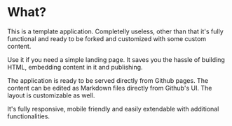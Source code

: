 # What?

This is a template application. Completelly useless, other than that it's fully
functional and ready to be forked and customized with some custom content.

Use it if you need a simple landing page. It saves you the hassle of building
HTML, embedding content in it and publishing.

The application is ready to be served directly from Github pages. The content
can be edited as Markdown files directly from Github's UI. The layout is
customizable as well.

It's fully responsive, mobile friendly and easily extendable with additional
functionalities.
